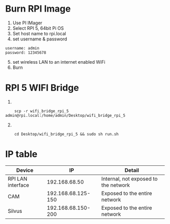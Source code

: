 # Burn RPI Image
1) Use PI IMager
2) Select RPI 5, 64bit Pi OS
3) Set host name to rpi<pi number>.local
4) set username & password
```
username: admin
password: 12345678
```
5) set wireless LAN to an internet enabled WiFi
6) Burn

# RPI 5 WIFI Bridge
1) 
```
	scp -r wifi_bridge_rpi_5 admin@rpi.local:/home/admin/Desktop/wifi_bridge_rpi_5
```

2) 
```
	cd Desktop/wifi_bridge_rpi_5 && sudo sh run.sh
```

# IP table
| Device            | IP                 | Detail                               |
|-------------------|--------------------|--------------------------------------|
| RPI LAN interface | 192.168.68.50      | Internal, not exposed to the network |
| CAM               | 192.168.68.125-150 | Exposed to the entire network        |
| Silvus            | 192.168.68.150-200 | Exposed to the entire network        |